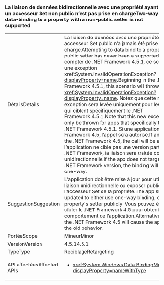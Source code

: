 ### <a name="two-way-data-binding-to-a-property-with-a-non-public-setter-is-not-supported"></a><span data-ttu-id="c4b60-101">La liaison de données bidirectionnelle avec une propriété ayant un accesseur Set non public n’est pas prise en charge</span><span class="sxs-lookup"><span data-stu-id="c4b60-101">Two-way data-binding to a property with a non-public setter is not supported</span></span>

|   |   |
|---|---|
|<span data-ttu-id="c4b60-102">Détails</span><span class="sxs-lookup"><span data-stu-id="c4b60-102">Details</span></span>|<span data-ttu-id="c4b60-103">La liaison de données avec une propriété sans accesseur Set public n’a jamais été prise en charge.</span><span class="sxs-lookup"><span data-stu-id="c4b60-103">Attempting to data bind to a property without a public setter has never been a supported scenario.</span></span> <span data-ttu-id="c4b60-104">À compter de .NET Framework 4.5.1, ce scénario lève une exception <xref:System.InvalidOperationException?displayProperty=name>.</span><span class="sxs-lookup"><span data-stu-id="c4b60-104">Beginning in the .NET Framework 4.5.1, this scenario will throw an <xref:System.InvalidOperationException?displayProperty=name>.</span></span> <span data-ttu-id="c4b60-105">Notez que cette nouvelle exception sera levée uniquement pour les applications qui ciblent spécifiquement le .NET Framework 4.5.1.</span><span class="sxs-lookup"><span data-stu-id="c4b60-105">Note that this new exception will only be thrown for apps that specifically target the .NET Framework 4.5.1.</span></span> <span data-ttu-id="c4b60-106">Si une application cible le .NET Framework 4.5, l’appel sera autorisé.</span><span class="sxs-lookup"><span data-stu-id="c4b60-106">If an app targets the .NET Framework 4.5, the call will be allowed.</span></span> <span data-ttu-id="c4b60-107">Si l’application ne cible pas une version particulière du .NET Framework, la liaison sera traitée comme étant unidirectionnelle.</span><span class="sxs-lookup"><span data-stu-id="c4b60-107">If the app does not target a particular .NET Framework version, the binding will be treated as one-way.</span></span>|
|<span data-ttu-id="c4b60-108">Suggestion</span><span class="sxs-lookup"><span data-stu-id="c4b60-108">Suggestion</span></span>|<span data-ttu-id="c4b60-109">L’application doit être mise à jour pour utiliser une liaison unidirectionnelle ou exposer publiquement l’accesseur Set de la propriété.</span><span class="sxs-lookup"><span data-stu-id="c4b60-109">The app should be updated to either use one-way binding, or expose the property's setter publicly.</span></span> <span data-ttu-id="c4b60-110">Vous pouvez également cibler le .NET Framework 4.5 pour obtenir l’ancien comportement de l’application.</span><span class="sxs-lookup"><span data-stu-id="c4b60-110">Alternatively, targeting the .NET Framework 4.5 will cause the app to exhibit the old behavior.</span></span>|
|<span data-ttu-id="c4b60-111">Portée</span><span class="sxs-lookup"><span data-stu-id="c4b60-111">Scope</span></span>|<span data-ttu-id="c4b60-112">Mineur</span><span class="sxs-lookup"><span data-stu-id="c4b60-112">Minor</span></span>|
|<span data-ttu-id="c4b60-113">Version</span><span class="sxs-lookup"><span data-stu-id="c4b60-113">Version</span></span>|<span data-ttu-id="c4b60-114">4.5.1</span><span class="sxs-lookup"><span data-stu-id="c4b60-114">4.5.1</span></span>|
|<span data-ttu-id="c4b60-115">Type</span><span class="sxs-lookup"><span data-stu-id="c4b60-115">Type</span></span>|<span data-ttu-id="c4b60-116">Reciblage</span><span class="sxs-lookup"><span data-stu-id="c4b60-116">Retargeting</span></span>|
|<span data-ttu-id="c4b60-117">API affectées</span><span class="sxs-lookup"><span data-stu-id="c4b60-117">Affected APIs</span></span>|<ul><li><xref:System.Windows.Data.BindingMode.TwoWay?displayProperty=nameWithType></li></ul>|


